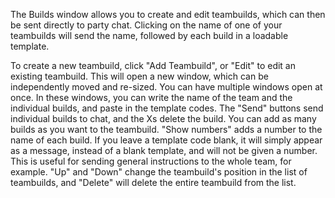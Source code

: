 The Builds window allows you to create and edit teambuilds, which can then be sent directly to party chat. Clicking on the name of one of your teambuilds will send the name, followed by each build in a loadable template.

To create a new teambuild, click "Add Teambuild", or "Edit" to edit an existing teambuild. This will open a new window, which can be independently moved and re-sized. You can have multiple windows open at once. In these windows, you can write the name of the team and the individual builds, and paste in the template codes.
The "Send" buttons send individual builds to chat, and the Xs delete the build.
You can add as many builds as you want to the teambuild.
"Show numbers" adds a number to the name of each build.
If you leave a template code blank, it will simply appear as a message, instead of a blank template, and will not be given a number. This is useful for sending general instructions to the whole team, for example.
"Up" and "Down" change the teambuild's position in the list of teambuilds, and "Delete" will delete the entire teambuild from the list.
